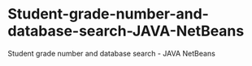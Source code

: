 # Student-grade-number-and-database-search-JAVA-NetBeans
Student grade number and database search - JAVA NetBeans
